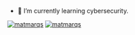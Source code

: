 <!--
- 🔭 I’m currently working on ...
- 🌱 I’m currently learning ...
- 👯 I’m looking to collaborate on ...
- 🤔 I’m looking for help with ...
- 💬 Ask me about ...
- 📫 How to reach me: ...
- 😄 Pronouns: ...
- ⚡ Fun fact: ...
-->
- 🌱 I’m currently learning cybersecurity.

[ ![matmarqs](https://www.hackthebox.eu/badge/image/1886202)](https://app.hackthebox.com/profile/1886202)    [ ![matmarqs](https://tryhackme-badges.s3.amazonaws.com/matmarqs.png)](https://tryhackme.com/p/matmarqs)
